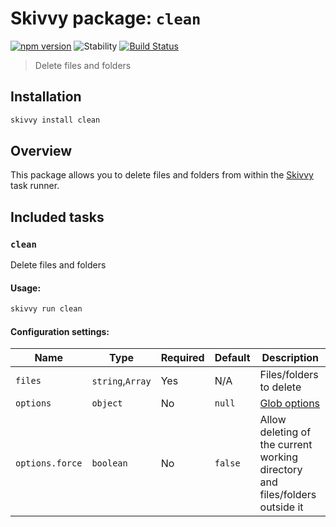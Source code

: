 # Skivvy package: `clean`
[![npm version](https://img.shields.io/npm/v/@skivvy/skivvy-package-clean.svg)](https://www.npmjs.com/package/@skivvy/skivvy-package-clean)
![Stability](https://img.shields.io/badge/stability-stable-brightgreen.svg)
[![Build Status](https://travis-ci.org/skivvyjs/skivvy-package-clean.svg?branch=master)](https://travis-ci.org/skivvyjs/skivvy-package-clean)

> Delete files and folders


## Installation

```bash
skivvy install clean
```


## Overview

This package allows you to delete files and folders from within the [Skivvy](https://www.npmjs.com/package/skivvy) task runner.


## Included tasks

### `clean`

Delete files and folders

#### Usage:

```bash
skivvy run clean
```


#### Configuration settings:

| Name | Type | Required | Default | Description |
| ---- | ---- | -------- | ------- | ----------- |
| `files` | `string`,`Array` | Yes | N/A | Files/folders to delete |
| `options` | `object` | No | `null` | [Glob options](https://github.com/isaacs/node-glob#options) |
| `options.force` | `boolean` | No | `false` | Allow deleting of the current working directory and files/folders outside it |
